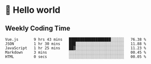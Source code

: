 # 🍻 Hello world

## Weekly Coding Time
<!--START_SECTION:waka-->

```text
Vue.js       9 hrs 43 mins   ███████████████████░░░░░░   76.38 %
JSON         1 hr 30 mins    ███░░░░░░░░░░░░░░░░░░░░░░   11.88 %
JavaScript   1 hr 25 mins    ██▓░░░░░░░░░░░░░░░░░░░░░░   11.23 %
Markdown     3 mins          ░░░░░░░░░░░░░░░░░░░░░░░░░   00.45 %
HTML         0 secs          ░░░░░░░░░░░░░░░░░░░░░░░░░   00.05 %
```

<!--END_SECTION:waka-->

